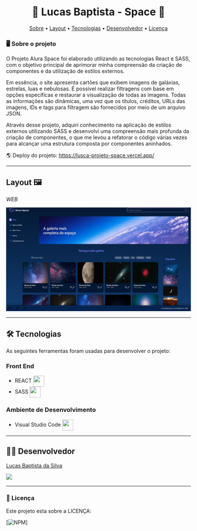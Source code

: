 <h1 align="center"> 🌌 Lucas Baptista - Space 🚀 </h1>

<p align="center">
 <a href="#user-content--sobre-o-projeto">Sobre</a> •
 <a href="#-layout-🖼️">Layout</a> • 
 <a href="#-🛠-tecnologias">Tecnologias</a> • 
 <a href="#-autor">Desenvolvedor</a> • 
 <a href="#user-content--licença">Licença</a>
</p>


### 🖥️ Sobre o projeto 

O Projeto Alura Space foi elaborado utilizando as tecnologias React e SASS, com o objetivo principal de aprimorar minha compreensão da criação de componentes e da utilização de estilos externos.

Em essência, o site apresenta cartões que exibem imagens de galáxias, estrelas, luas e nebulosas. É possível realizar filtragens com base em opções específicas e restaurar a visualização de todas as imagens. Todas as informações são dinâmicas, uma vez que os títulos, créditos, URLs das imagens, IDs e tags para filtragem são fornecidos por meio de um arquivo JSON.

Através desse projeto, adquiri conhecimento na aplicação de estilos externos utilizando SASS e desenvolvi uma compreensão mais profunda da criação de componentes, o que me levou a refatorar o código várias vezes para alcançar uma estrutura composta por componentes aninhados.

🌎 Deploy do projeto: https://lusca-projeto-space.vercel.app/

---

## Layout 🖼️

_WEB_

![GK1](https://github.com/luscabap/lusca-projeto_space/blob/main/public/assets/screenshots/WEB_01.png)

---

## 🛠 Tecnologias 

As seguintes ferramentas foram usadas para desenvolver o projeto:

### Front End
- REACT <img align="center" height="30" width="30" src="https://cdn.jsdelivr.net/gh/devicons/devicon/icons/react/react-original.svg"/>
- SASS <img align="center" height="30" width="30" src="https://cdn.jsdelivr.net/gh/devicons/devicon/icons/sass/sass-original.svg"/>
 
          
### Ambiente de Desenvolvimento
- Visual Studio Code <img align="center" height="30" width="30" src="https://cdn.jsdelivr.net/gh/devicons/devicon/icons/vscode/vscode-original-wordmark.svg"/>

---

## 👨‍🎓 Desenvolvedor

<a href="https://www.linkedin.com/in/lucas-baptista-da-silva-133779233/">
Lucas Baptista da Silva</a>

<br/>

<a href = "mailto:lucasbaptistasilva.dev@gmail.com"><img src="https://img.shields.io/badge/-Gmail-%23333?style=for-the-badge&logo=gmail&logoColor=white"  target="_blank"></a>

---

### 📝 Licença

Este projeto esta sobre a LICENÇA:

[![NPM](https://github.com/luscabap/lusca-projeto_space/blob/main/LICENSE)]
